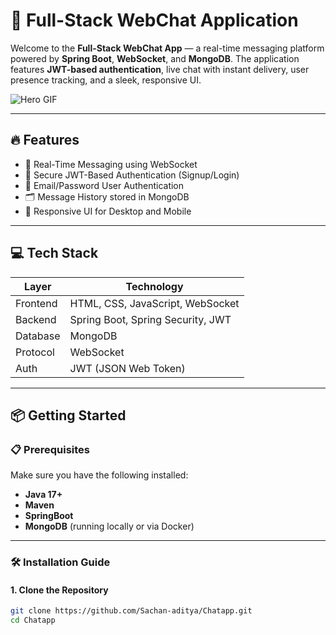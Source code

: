 # 🚀 Full-Stack WebChat Application

Welcome to the **Full-Stack WebChat App** — a real-time messaging platform powered by **Spring Boot**, **WebSocket**, and **MongoDB**. The application features **JWT-based authentication**, live chat with instant delivery, user presence tracking, and a sleek, responsive UI.

![Hero GIF](https://media3.giphy.com/media/v1.Y2lkPTc5MGI3NjExcm5qODkyeXB5bHkzNncyMmxxajdwcmhlZXg3YWNzOXdoanRudTUzaiZlcD12MV9pbnRlcm5hbF9naWZfYnlfaWQmY3Q9Zw/sOZPawnAZNqF2zBigN/giphy.gif)

---

## 🔥 Features

- 💬 Real-Time Messaging using WebSocket
- 🔐 Secure JWT-Based Authentication (Signup/Login)
- 📧 Email/Password User Authentication
- 🗂️ Message History stored in MongoDB
- 📱 Responsive UI for Desktop and Mobile


---

## 💻 Tech Stack

| Layer      | Technology                     |
|------------|---------------------------------|
| Frontend   | HTML, CSS, JavaScript, WebSocket |
| Backend    | Spring Boot, Spring Security, JWT |
| Database   | MongoDB                         |
| Protocol   | WebSocket                       |
| Auth       | JWT (JSON Web Token)            |

---

## 📦 Getting Started

### 📋 Prerequisites

Make sure you have the following installed:

- **Java 17+**
- **Maven**
- **SpringBoot** 
- **MongoDB** (running locally or via Docker)

---

### 🛠 Installation Guide

#### 1. Clone the Repository

```bash
git clone https://github.com/Sachan-aditya/Chatapp.git
cd Chatapp
